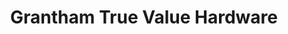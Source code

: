---
title: "Grantham True Value Hardware"
url: /goldsboro/grantham-true-value-hardware/
shop: hardware
---